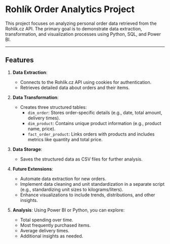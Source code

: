 # Rohlík Order Analytics Project

This project focuses on analyzing personal order data retrieved from the Rohlík.cz API. The primary goal is to demonstrate data extraction, transformation, and visualization processes using Python, SQL, and Power BI.

---

## Features

1. **Data Extraction**:
   - Connects to the Rohlík.cz API using cookies for authentication.
   - Retrieves detailed data about orders and their items.

2. **Data Transformation**:
   - Creates three structured tables:
     - `dim_order`: Stores order-specific details (e.g., date, total amount, delivery times).
     - `dim_product`: Contains unique product information (e.g., product name, price).
     - `fact_order_product`: Links orders with products and includes metrics like quantity and total price.

3. **Data Storage**:
   - Saves the structured data as CSV files for further analysis.

4. **Future Extensions**:
   - Automate data extraction for new orders.
   - Implement data cleaning and unit standardization in a separate script (e.g., standardizing unit sizes to kilograms/liters).
   - Enhance visualizations to include trends, distributions, and other insights.

5. **Analysis**:
   Using Power BI or Python, you can explore:
   - Total spending over time.
   - Most frequently purchased items.
   - Average delivery times.
   - Additional insights as needed.

